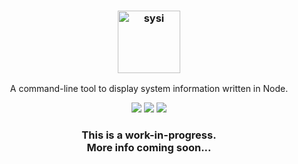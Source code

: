 <h3 align="center">
  <img src="https://user-images.githubusercontent.com/17516174/88907881-767c4780-d259-11ea-883a-48380c849a0e.png" alt="sysi" height="100px">
</h3>
<p align="center">A command-line tool to display system information written in Node.</p>

<p align="center">
  <a href="https://github.com/puf17640/sysi/LICENSE.md"><img src="https://img.shields.io/github/license/puf17640/sysi"></a>
  <!-- <a href="https://github.com/puf17640/sysi/releases"><img src="https://img.shields.io/github/release/puf17640/sysi.svg"></a><br/> -->
  <a href="https://github.com/puf17640/sysi/issues"><img src="https://img.shields.io/github/issues-raw/puf17640/sysi"></a>
  <a href="https://badges.pufler.dev"><img src="https://badges.pufler.dev/visits/puf17640/sysi"></a>
</p>

<h3 align="center">
  This is a work-in-progress.<br/>
  More info coming soon...
</h3>
